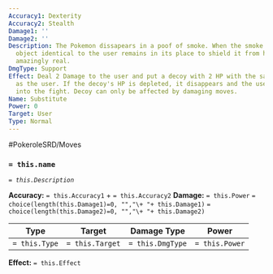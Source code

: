 ```yaml
---
Accuracy1: Dexterity
Accuracy2: Stealth
Damage1: ''
Damage2: ''
Description: The Pokemon dissapears in a poof of smoke. When the smoke vanishes, an
  object identical to the user remains in its place to shield it from harm. It looks
  amazingly real.
DmgType: Support
Effect: Deal 2 Damage to the user and put a decoy with 2 HP with the same Defenses
  as the user. If the decoy's HP is depleted, it disappears and the user comes back
  into the fight. Decoy can only be affected by damaging moves.
Name: Substitute
Power: 0
Target: User
Type: Normal
---
```


#PokeroleSRD/Moves

### `= this.name` 
*`= this.Description`*

**Accuracy:** `= this.Accuracy1` + `= this.Accuracy2`
**Damage:** `= this.Power` `= choice(length(this.Damage1)=0, "","\+ "+ this.Damage1)` `= choice(length(this.Damage2)=0, "","\+ "+ this.Damage2)`

| Type          | Target          | Damage Type          | Power          |
| ------------- | --------------- | ---------------- | -------------- |
| `= this.Type` | `= this.Target` | `= this.DmgType` | `= this.Power` | 

**Effect:** `= this.Effect`